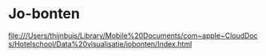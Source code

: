 # Jo-bonten
<file:///Users/thijnbuis/Library/Mobile%20Documents/com~apple~CloudDocs/Hotelschool/Data%20visualisatie/jobonten/Index.html>


